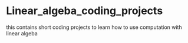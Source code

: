 # Linear_algeba_coding_projects
this contains short coding projects to learn how to use computation with linear algeba
